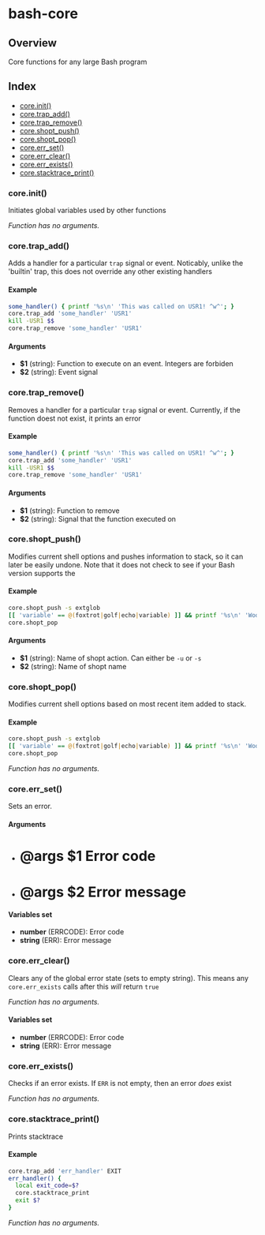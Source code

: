 # bash-core

## Overview

Core functions for any large Bash program

## Index

* [core.init()](#coreinit)
* [core.trap_add()](#coretrap_add)
* [core.trap_remove()](#coretrap_remove)
* [core.shopt_push()](#coreshopt_push)
* [core.shopt_pop()](#coreshopt_pop)
* [core.err_set()](#coreerr_set)
* [core.err_clear()](#coreerr_clear)
* [core.err_exists()](#coreerr_exists)
* [core.stacktrace_print()](#corestacktrace_print)

### core.init()

Initiates global variables used by other functions

_Function has no arguments._

### core.trap_add()

Adds a handler for a particular `trap` signal or event. Noticably,
unlike the 'builtin' trap, this does not override any other existing handlers

#### Example

```bash
some_handler() { printf '%s\n' 'This was called on USR1! ^w^'; }
core.trap_add 'some_handler' 'USR1'
kill -USR1 $$
core.trap_remove 'some_handler' 'USR1'
```

#### Arguments

* **$1** (string): Function to execute on an event. Integers are forbiden
* **$2** (string): Event signal

### core.trap_remove()

Removes a handler for a particular `trap` signal or event. Currently,
if the function doest not exist, it prints an error

#### Example

```bash
some_handler() { printf '%s\n' 'This was called on USR1! ^w^'; }
core.trap_add 'some_handler' 'USR1'
kill -USR1 $$
core.trap_remove 'some_handler' 'USR1'
```

#### Arguments

* **$1** (string): Function to remove
* **$2** (string): Signal that the function executed on

### core.shopt_push()

Modifies current shell options and pushes information to stack, so
it can later be easily undone. Note that it does not check to see if your Bash
version supports the

#### Example

```bash
core.shopt_push -s extglob
[[ 'variable' == @(foxtrot|golf|echo|variable) ]] && printf '%s\n' 'Woof!'
core.shopt_pop
```

#### Arguments

* **$1** (string): Name of shopt action. Can either be `-u` or `-s`
* **$2** (string): Name of shopt name

### core.shopt_pop()

Modifies current shell options based on most recent item added to stack.

#### Example

```bash
core.shopt_push -s extglob
[[ 'variable' == @(foxtrot|golf|echo|variable) ]] && printf '%s\n' 'Woof!'
core.shopt_pop
```

_Function has no arguments._

### core.err_set()

Sets an error.

#### Arguments

* # @args $1 Error code
* # @args $2 Error message

#### Variables set

* **number** (ERRCODE): Error code
* **string** (ERR): Error message

### core.err_clear()

Clears any of the global error state (sets to empty string).
This means any `core.err_exists` calls after this _will_ return `true`

_Function has no arguments._

#### Variables set

* **number** (ERRCODE): Error code
* **string** (ERR): Error message

### core.err_exists()

Checks if an error exists. If `ERR` is not empty, then an error
_does_ exist

_Function has no arguments._

### core.stacktrace_print()

Prints stacktrace

#### Example

```bash
core.trap_add 'err_handler' EXIT
err_handler() {
  local exit_code=$?
  core.stacktrace_print
  exit $?
}
```

_Function has no arguments._

